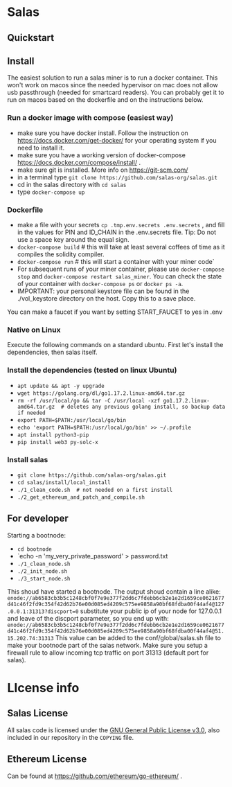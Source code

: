 # Salas

## Quickstart


## Install

The easiest solution to run a salas miner is to run a docker container. This won't work on macos since the needed hypervisor on mac does not allow usb passthrough (needed for smartcard readers). You can probably get it to run on macos based on the dockerfile and on the instructions below.

### Run a docker image with compose (easiest way)
+ make sure you have docker install. Follow the instruction on https://docs.docker.com/get-docker/ for your operating system if you need to install it.
+ make sure you have a working version of docker-compose https://docs.docker.com/compose/install/ .
+ make sure git is installed. More info on https://git-scm.com/ 
+ in a terminal type `git clone https://github.com/salas-org/salas.git`
+ cd in the salas directory with `cd salas`
+ type `docker-compose up`


### Dockerfile
+ make a file with your secrets `cp .tmp.env.secrets .env.secrets` , and fill in the values for PIN and ID_CHAIN in the .env.secrets file. Tip: Do not use a space key around the equal sign.
+ `docker-compose build` # this will take at least several coffees of time as it compiles the solidity compiler.
+ `docker-compose run` # this will start a container with your miner code`
+ For subsequent runs of your miner container, please use `docker-compose stop` and `docker-compose restart salas_miner`. You can check the state of your container with `docker-compose ps` or `docker ps -a`.
+ IMPORTANT: your personal keystore file can be found in the ./vol_keystore directory on the host. Copy this to a save place.

You can make a faucet if you want by setting START_FAUCET to yes in .env  

### Native on Linux

Execute the following commands on a standard ubuntu. First let's install the dependencies, then salas itself.

### Install the dependencies (tested on linux Ubuntu)

+ `apt update && apt -y upgrade`
+ `wget https://golang.org/dl/go1.17.2.linux-amd64.tar.gz`
+ `rm -rf /usr/local/go && tar -C /usr/local -xzf go1.17.2.linux-amd64.tar.gz  # deletes any previous golang install, so backup data if needed`
+ `export PATH=$PATH:/usr/local/go/bin`
+ `echo 'export PATH=$PATH:/usr/local/go/bin' >> ~/.profile`
+ `apt install python3-pip`
+ `pip install web3 py-solc-x`

### Install salas

+ `git clone https://github.com/salas-org/salas.git`
+ `cd salas/install/local_install`
+ `./1_clean_code.sh  # not needed on a first install` 
+ `./2_get_ethereum_and_patch_and_compile.sh`


## For developer
Starting a bootnode:

+ `cd bootnode`
+ `echo -n 'my_very_private_password' > password.txt
+ `./1_clean_node.sh`
+ `./2_init_node.sh`
+ `./3_start_node.sh`

This shoud have started a bootnode. The output shoud contain a line alike:
`enode://ab6583cb3b5c1248cbf0f7e9e377f2dd6c7fdebb6cb2e1e2d1659ce0621677d41c46f2fd9c354f42d62b76e00d085ed4209c575ee9858a90bf68fdba00f44af4@127.0.0.1:31313?discport=0`
substitute your public ip of your node for 127.0.0.1 and leave of the discport parameter, so you end up with:
`enode://ab6583cb3b5c1248cbf0f7e9e377f2dd6c7fdebb6cb2e1e2d1659ce0621677d41c46f2fd9c354f42d62b76e00d085ed4209c575ee9858a90bf68fdba00f44af4@51.15.202.74:31313`
This value can be added to the conf/global/salas.sh file to make your bootnode part of the salas network.
Make sure you setup a firewall rule to allow incoming tcp traffic on port 31313 (default port for salas). 

# LIcense info
## Salas License

All salas code is licensed under the [GNU General Public License v3.0](https://www.gnu.org/licenses/gpl-3.0.en.html), also included in our repository in the `COPYING` file.

## Ethereum License

Can be found at https://github.com/ethereum/go-ethereum/ . 
